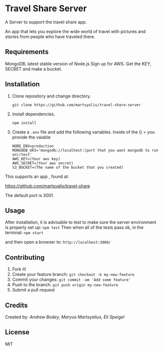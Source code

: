 # Travel Share Server

A Server to support the travel share app.

An app that lets you explore the wide world of travel with pictures and stories from people who have traveled there. 

## Requirements

MongoDB, latest stable version of Node.js 
Sign up for AWS. Get the KEY, SECRET and make a bucket.

## Installation


1. Clone repository and change directory.

    ```
    git clone https://github.com/martsyalis/travel-share-server
    ```

1. Install dependencies.

    ```
    npm install
    ```

1. Create a `.env` file and add the following variables. Inside of the () = you provide the vaiable

    ```
    NODE_ENV=production
    MONGODB_URI='mongodb://localhost:(port that you want mongodb to run on)/test'
    AWS_KEY=(Your aws key)
    AWS_SECRET=(Your aws secret)
    S3_BUCKET=(The name of the bucket that you created)
    ```

This supports an app , found at:

https://github.com/martsyalis/travel-share

The default port is 3001.

## Usage

After installation, it is advisable to test to make sure the server environment is properly set up: `npm test` 
Then when all of the tests pass ok, in the terminal: `npm start`

and then open a browser to: `http://localhost:3000/`


## Contributing

1. Fork it!
1. Create your feature branch: `git checkout -b my-new-feature`
1. Commit your changes: `git commit -am 'Add some feature'`
1. Push to the branch: `git push origin my-new-feature`
1. Submit a pull request 

## Credits

Created by: *Andrew Bodey, Maryus Martsyalius, Eli Speigel*

## License

MIT
